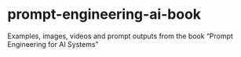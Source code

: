 # prompt-engineering-ai-book
Examples, images, videos and prompt outputs from the book “Prompt Engineering for AI Systems”
